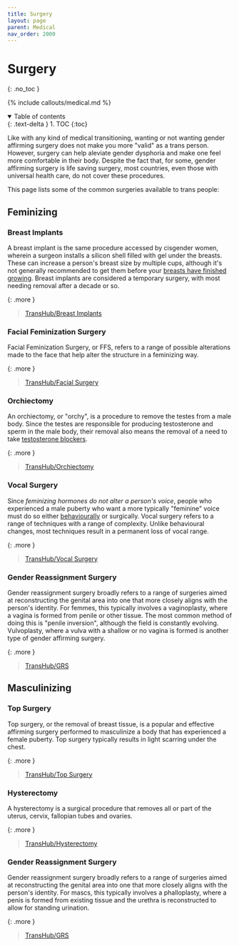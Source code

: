 ```yaml
---
title: Surgery
layout: page
parent: Medical
nav_order: 2000
---
```

# Surgery
{: .no_toc }

{% include callouts/medical.md %}

<details open markdown="block">
  <summary>
    Table of contents
  </summary>
  {: .text-delta }
1. TOC
{:toc}
</details>

Like with any kind of medical transitioning, wanting or not wanting gender affirming surgery does not make you more "valid" as a trans person. However, surgery can help aleviate gender dysphoria and make one feel more comfortable in their body. Despite the fact that, for some, gender affirming surgery is life saving surgery, most countries, even those with universal health care, do not cover these procedures.

This page lists some of the common surgeries available to trans people:

## Feminizing
### Breast Implants
A breast implant is the same procedure accessed by cisgender women, wherein a surgeon installs a silicon shell filled with gel under the breasts. These can increase a person's breast size by multiple cups, although it's not generally recommended to get them before your [breasts have finished growing](/starter-guide/medication.html#feminizing-hormones). Breast implants are considered a temporary surgery, with most needing removal after a decade or so.

{: .more }
> [TransHub/Breast Implants](https://www.transhub.org.au/breast-implants)

### Facial Feminization Surgery
Facial Feminization Surgery, or FFS, refers to a range of possible alterations made to the face that help alter the structure in a feminizing way.

{: .more }
> [TransHub/Facial Surgery](https://www.transhub.org.au/facial-surgery)

### Orchiectomy
An orchiectomy, or "orchy", is a procedure to remove the testes from a male body. Since the testes are responsible for producing testosterone and sperm in the male body, their removal also means the removal of a need to take [testosterone blockers](/starter-guide/medication.html#testosterone-blockers).

{: .more }
> [TransHub/Orchiectomy](https://www.transhub.org.au/orchiectomy)

### Vocal Surgery
Since *feminizing hormones do not alter a person's voice*, people who experienced a male puberty who want a more typically "feminine" voice must do so either [behaviourally](/starter-guide/feminine/voice-training.html) or surgically. Vocal surgery refers to a range of techniques with a range of complexity. Unlike behavioural changes, most techniques result in a permanent loss of vocal range.

{: .more }
> [TransHub/Vocal Surgery](https://www.transhub.org.au/vocal-surgery)

### Gender Reassignment Surgery
Gender reassignment surgery broadly refers to a range of surgeries aimed at reconstructing the genital area into one that more closely aligns with the person's identity. For femmes, this typically involves a vaginoplasty, where a vagina is formed from penile or other tissue. The most common method of doing this is "penile inversion", although the field is constantly evolving. Vulvoplasty, where a vulva with a shallow or no vagina is formed is another type of gender affirming surgery.

{: .more }
> [TransHub/GRS](https://www.transhub.org.au/grs)

## Masculinizing
### Top Surgery
Top surgery, or the removal of breast tissue, is a popular and effective affirming surgery performed to masculinize a body that has experienced a female puberty. Top surgery typically results in light scarring under the chest.

{: .more }
> [TransHub/Top Surgery](https://www.transhub.org.au/top-surgery)

### Hysterectomy
A hysterectomy is a surgical procedure that removes all or part of the uterus, cervix, fallopian tubes and ovaries.

{: .more }
> [TransHub/Hysterectomy](https://www.transhub.org.au/hysterectomy)

### Gender Reassignment Surgery
Gender reassignment surgery broadly refers to a range of surgeries aimed at reconstructing the genital area into one that more closely aligns with the person's identity. For mascs, this typically involves a phalloplasty, where a penis is formed from existing tissue and the urethra is reconstructed to allow for standing urination.

{: .more }
> [TransHub/GRS](https://www.transhub.org.au/grs)